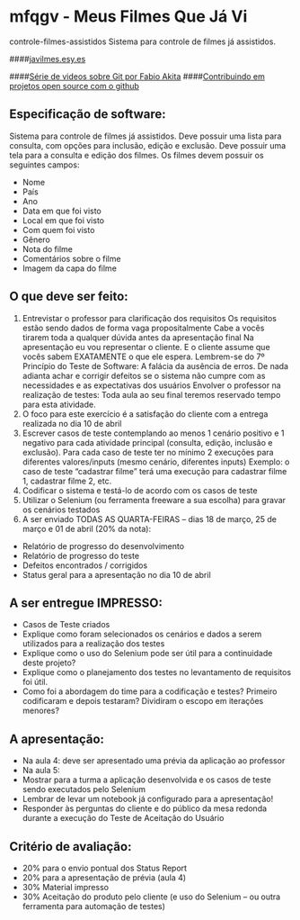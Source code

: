 # mfqgv - Meus Filmes Que Já Vi
controle-filmes-assistidos
Sistema para controle de filmes já assistidos.

####[javilmes.esy.es](http://javifilmes.esy.es/)

####[Série de  videos sobre Git por Fabio Akita](https://www.youtube.com/watch?v=jdinE9SkUnE&list=PLjSvZRjBVKtxSjp8qgX6FaGP8zneP9B4G)
####[Contribuindo em projetos open source com o github](http://tableless.com.br/contribuindo-em-projetos-open-source-com-o-github/)

## Especificação de software:
Sistema para controle de filmes já assistidos.
Deve possuir uma lista para consulta, com opções para inclusão, edição e exclusão.
Deve possuir uma tela para a consulta e edição dos filmes.
Os filmes devem possuir os seguintes campos:
- Nome
- País
- Ano
- Data em que foi visto
- Local em que foi visto
- Com quem foi visto
- Gênero
- Nota do filme
- Comentários sobre o filme
- Imagem da capa do filme

## O que deve ser feito:
1. Entrevistar o professor para clarificação dos requisitos 
Os requisitos estão sendo dados de forma vaga propositalmente
Cabe a vocês tirarem toda a qualquer dúvida antes da apresentação final
Na apresentação eu vou representar o cliente. E o cliente assume que vocês sabem EXATAMENTE o que ele espera.
Lembrem-se do 7º Princípio do Teste de Software: A falácia da ausência de erros. De nada adianta achar e corrigir defeitos se o sistema não cumpre com as necessidades e as expectativas dos usuários
Envolver o professor na realização de testes:
Toda aula ao seu final teremos reservado tempo para esta atividade.
2. O foco para este exercício é a satisfação do cliente com a entrega realizada no dia 10 de abril
3. Escrever casos de teste contemplando ao menos 1 cenário positivo e 1 negativo para cada atividade principal (consulta, edição, inclusão e exclusão).
Para cada caso de teste ter no mínimo 2 execuções para diferentes valores/inputs (mesmo cenário, diferentes inputs)
Exemplo: o caso de teste “cadastrar filme” terá uma execução para cadastrar filme 1, cadastrar filme 2, etc.
4. Codificar o sistema e testá-lo de acordo com os casos de teste
5. Utilizar o Selenium (ou ferramenta freeware a sua escolha) para gravar os cenários testados
6. A ser enviado TODAS AS QUARTA-FEIRAS – dias 18 de março, 25 de março e 01 de abril (20% da nota):

* Relatório de progresso do desenvolvimento
* Relatório de progresso do teste
* Defeitos encontrados / corrigidos
* Status geral para a apresentação no dia 10 de abril

## A ser entregue IMPRESSO:
- Casos de Teste criados
- Explique como foram selecionados os cenários e dados a serem utilizados para a realização dos testes 
- Explique como o uso do Selenium pode ser útil para a continuidade deste projeto?
- Explique como o planejamento dos testes no levantamento de requisitos foi útil.
- Como foi a abordagem do time para a codificação e testes? Primeiro codificaram e depois testaram? Dividiram o escopo em iterações menores? 

## A apresentação:
- Na aula 4: deve ser apresentado uma prévia da aplicação ao professor
- Na aula 5:
- Mostrar para a turma a aplicação desenvolvida e os casos de teste sendo executados pelo Selenium
- Lembrar de levar um notebook já configurado para a apresentação!
- Responder às perguntas do cliente e do público da mesa redonda durante a execução do Teste de Aceitação do Usuário

## Critério de avaliação:
- 20% para o envio pontual dos Status Report
- 20% para a apresentação de prévia (aula 4)
- 30% Material impresso
- 30% Aceitação do produto pelo cliente (e uso do Selenium – ou outra ferramenta para automação de testes)
